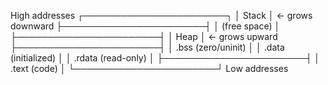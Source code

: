 High addresses
┌───────────────────────┐
│       Stack            │  <- grows downward
├───────────────────────┤
│       (free space)     │
├───────────────────────┤
│       Heap             │  <- grows upward
├───────────────────────┤
│ .bss   (zero/uninit)   │
│ .data  (initialized)   │
│ .rdata (read-only)     │
├───────────────────────┤
│ .text  (code)          │
└───────────────────────┘
Low addresses
